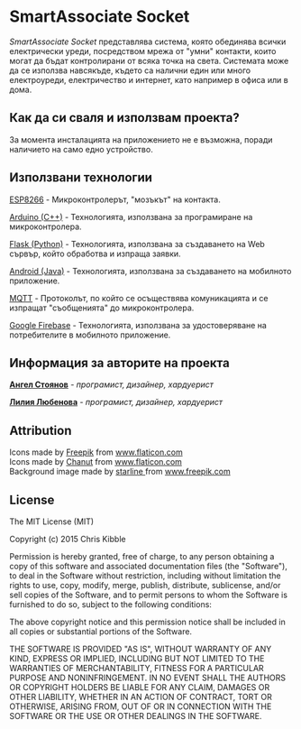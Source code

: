 
# **SmartAssociate Socket**

*SmartAssociate Socket* представлява система, която обединява всички електрически уреди, посредством мрежа от "умни" контакти, които могат да бъдат контролирани от всяка точка на света. Системата може да се използва навсякъде, където са налични един или много електроуреди, електричество и интернет, като например в офиса или в дома.

## Как да си сваля и използвам проекта?

За момента инсталацията на приложението не е възможна, поради наличието на само едно устройство.

## Използвани технологии

[ESP8266]([https://www.espressif.com/en/products/socs/esp8266](https://www.espressif.com/en/products/socs/esp8266)) - Микроконтролерът, "мозъкът" на контакта.

[Arduino (C++)]([https://www.arduino.cc/](https://www.arduino.cc/)) - Технологията, използвана за програмиране на микроконтролера.

[Flask (Python)]([https://flask.palletsprojects.com/en/1.1.x/](https://flask.palletsprojects.com/en/1.1.x/)) - Технологията, използвана за създаването на Web сървър, който обработва и изпраща заявки.

[Android (Java)]([https://developer.android.com/](https://developer.android.com/)) - Технологията, използвана за създаването на мобилното приложение.

[MQTT]([https://mqtt.org/](https://mqtt.org/)) - Протоколът, по който се осъществява комуникацията и се изпращат "съобщенията" до микроконтролера.

[Google Firebase]([https://firebase.google.com/](https://firebase.google.com/)) - Технологията, използвана за удостоверяване на потребителите в мобилното приложение.

## Информация за авторите на проекта

[**Ангел Стоянов**]([https://github.com/AngelStoyanov33]) - *програмист, дизайнер, хардуерист*

[**Лилия Любенова**]([https://github.com/AngelStoyanov33]) - *програмист, дизайнер, 
хардуерист*

## Attribution
<div>Icons made by <a href="https://www.freepik.com" title="Freepik">Freepik</a> from <a href="https://www.flaticon.com/" title="Flaticon">www.flaticon.com</a></div>
<div>Icons made by <a href="https://www.flaticon.com/authors/chanut" title="Chanut">Chanut</a> from <a href="https://www.flaticon.com/" title="Flaticon">www.flaticon.com</a></div>
<div>Background image made by <a href="https://www.freepik.com" title="Freepik">starline </a> from <a href="http://www.freepik.com" title="Flaticon">www.freepik.com</a></div>

## License

The MIT License (MIT)

Copyright (c) 2015 Chris Kibble

Permission is hereby granted, free of charge, to any person obtaining a copy of this software and associated documentation files (the "Software"), to deal in the Software without restriction, including without limitation the rights to use, copy, modify, merge, publish, distribute, sublicense, and/or sell copies of the Software, and to permit persons to whom the Software is furnished to do so, subject to the following conditions:

The above copyright notice and this permission notice shall be included in all copies or substantial portions of the Software.

THE SOFTWARE IS PROVIDED "AS IS", WITHOUT WARRANTY OF ANY KIND, EXPRESS OR IMPLIED, INCLUDING BUT NOT LIMITED TO THE WARRANTIES OF MERCHANTABILITY, FITNESS FOR A PARTICULAR PURPOSE AND NONINFRINGEMENT. IN NO EVENT SHALL THE AUTHORS OR COPYRIGHT HOLDERS BE LIABLE FOR ANY CLAIM, DAMAGES OR OTHER LIABILITY, WHETHER IN AN ACTION OF CONTRACT, TORT OR OTHERWISE, ARISING FROM, OUT OF OR IN CONNECTION WITH THE SOFTWARE OR THE USE OR OTHER DEALINGS IN THE SOFTWARE.
